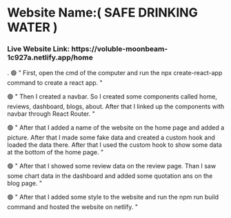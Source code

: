 <h1>Website Name:( SAFE DRINKING WATER )</h1>
<h3>Live Website Link:  https://voluble-moonbeam-1c927a.netlify.app/home</h3> 




.
🟢 " First, open the cmd of the computer and run the npx create-react-app command to create  a react app. "

🟢 " Then I created a navbar. So I created some components called home, reviews, dashboard, blogs, about. After that I linked up the components with navbar through React Router. "

🟢 " After that I added a name of the website on the home page and added a picture. After that I made some fake data and created a custom hook and loaded the data there. After that I used the custom hook to show some data at the bottom of the home page. "

🟢 " After that I showed some review data on the review page. Than I saw some chart data in the dashboard and added some quotation ans on the blog page. "

🟢 " After that I added some style to the website and run the npm run build command and hosted the website on netlify. "